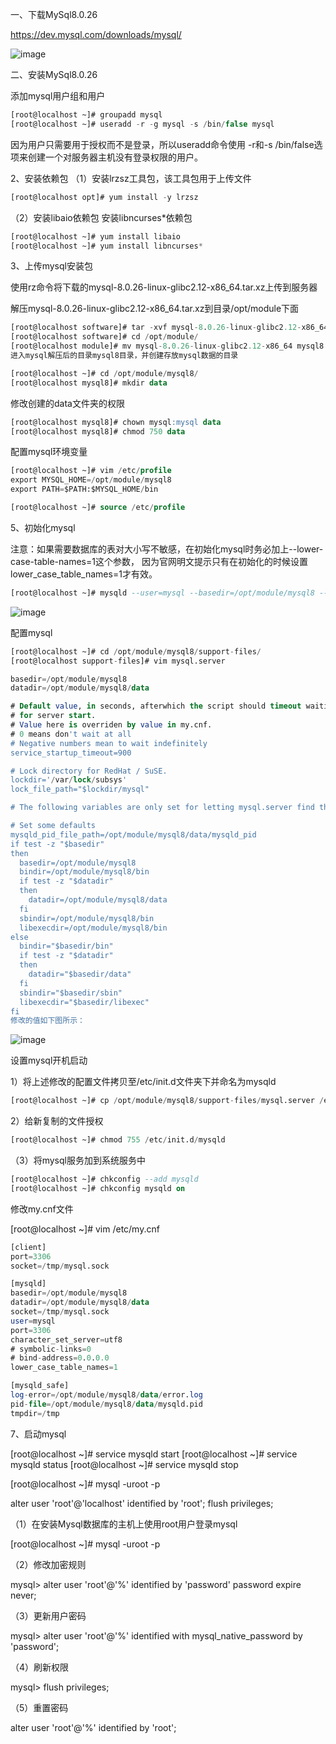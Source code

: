 一、下载MySql8.0.26

https://dev.mysql.com/downloads/mysql/

![image](https://user-images.githubusercontent.com/15883558/233890705-b84a97a1-5867-4677-89fd-0e84589eb9b8.png)


二、安装MySql8.0.26

添加mysql用户组和用户

```sql
[root@localhost ~]# groupadd mysql
[root@localhost ~]# useradd -r -g mysql -s /bin/false mysql
```


因为用户只需要用于授权而不是登录，所以useradd命令使用 -r和-s /bin/false选项来创建一个对服务器主机没有登录权限的用户。

2、安装依赖包
（1）安装lrzsz工具包，该工具包用于上传文件

```sql
[root@localhost opt]# yum install -y lrzsz
```

（2）安装libaio依赖包  安装libncurses*依赖包

```sql
[root@localhost ~]# yum install libaio
[root@localhost ~]# yum install libncurses*
```

3、上传mysql安装包

使用rz命令将下载的mysql-8.0.26-linux-glibc2.12-x86_64.tar.xz上传到服务器

解压mysql-8.0.26-linux-glibc2.12-x86_64.tar.xz到目录/opt/module下面

```sql
[root@localhost software]# tar -xvf mysql-8.0.26-linux-glibc2.12-x86_64.tar.xz -C /opt/module/
[root@localhost software]# cd /opt/module/
[root@localhost module]# mv mysql-8.0.26-linux-glibc2.12-x86_64 mysql8
进入mysql解压后的目录mysql8目录，并创建存放mysql数据的目录

[root@localhost ~]# cd /opt/module/mysql8/
[root@localhost mysql8]# mkdir data
```

修改创建的data文件夹的权限

```sql
[root@localhost mysql8]# chown mysql:mysql data
[root@localhost mysql8]# chmod 750 data
```

配置mysql环境变量

```sql
[root@localhost ~]# vim /etc/profile
export MYSQL_HOME=/opt/module/mysql8
export PATH=$PATH:$MYSQL_HOME/bin

[root@localhost ~]# source /etc/profile

```

5、初始化mysql

注意：如果需要数据库的表对大小写不敏感，在初始化mysql时务必加上--lower-case-table-names=1这个参数，
因为官网明文提示只有在初始化的时候设置 lower_case_table_names=1才有效。

```sql
[root@localhost ~]# mysqld --user=mysql --basedir=/opt/module/mysql8 --datadir=/opt/module/mysql8/data --initialize --lower-case-table-names=1

```

![image](https://user-images.githubusercontent.com/15883558/233891354-13ac52da-c70e-461c-9a70-7641327ca73a.png)


配置mysql

```sql
[root@localhost ~]# cd /opt/module/mysql8/support-files/
[root@localhost support-files]# vim mysql.server 

basedir=/opt/module/mysql8
datadir=/opt/module/mysql8/data

# Default value, in seconds, afterwhich the script should timeout waiting
# for server start. 
# Value here is overriden by value in my.cnf. 
# 0 means don't wait at all
# Negative numbers mean to wait indefinitely
service_startup_timeout=900

# Lock directory for RedHat / SuSE.
lockdir='/var/lock/subsys'
lock_file_path="$lockdir/mysql"

# The following variables are only set for letting mysql.server find things.

# Set some defaults
mysqld_pid_file_path=/opt/module/mysql8/data/mysqld_pid
if test -z "$basedir"
then
  basedir=/opt/module/mysql8
  bindir=/opt/module/mysql8/bin
  if test -z "$datadir"
  then
    datadir=/opt/module/mysql8/data
  fi
  sbindir=/opt/module/mysql8/bin
  libexecdir=/opt/module/mysql8/bin
else
  bindir="$basedir/bin"
  if test -z "$datadir"
  then
    datadir="$basedir/data"
  fi
  sbindir="$basedir/sbin"
  libexecdir="$basedir/libexec"
fi
修改的值如下图所示：
```
![image](https://user-images.githubusercontent.com/15883558/233891469-0d34baff-4d1d-49d4-aaad-d85338e211a4.png)


设置mysql开机启动

1）将上述修改的配置文件拷贝至/etc/init.d文件夹下并命名为mysqld

```sql
[root@localhost ~]# cp /opt/module/mysql8/support-files/mysql.server /etc/init.d/mysqld
```

2）给新复制的文件授权

```sql
[root@localhost ~]# chmod 755 /etc/init.d/mysqld

```

（3）将mysql服务加到系统服务中

```sql
[root@localhost ~]# chkconfig --add mysqld
[root@localhost ~]# chkconfig mysqld on

```

修改my.cnf文件

[root@localhost ~]# vim /etc/my.cnf

```sql
[client]
port=3306
socket=/tmp/mysql.sock

[mysqld]
basedir=/opt/module/mysql8
datadir=/opt/module/mysql8/data
socket=/tmp/mysql.sock
user=mysql
port=3306
character_set_server=utf8
# symbolic-links=0
# bind-address=0.0.0.0
lower_case_table_names=1

[mysqld_safe]
log-error=/opt/module/mysql8/data/error.log
pid-file=/opt/module/mysql8/data/mysqld.pid
tmpdir=/tmp
```

7、启动mysql

[root@localhost ~]# service mysqld start
[root@localhost ~]# service mysqld status
[root@localhost ~]# service mysqld stop


[root@localhost ~]# mysql -uroot -p

alter user 'root'@'localhost' identified by 'root';
flush privileges;

（1）在安装Mysql数据库的主机上使用root用户登录mysql

[root@localhost ~]# mysql -uroot -p

（2）修改加密规则

mysql> alter user 'root'@'%' identified by 'password' password expire never;

（3）更新用户密码

mysql> alter user 'root'@'%' identified with mysql_native_password by 'password';

（4）刷新权限

mysql> flush privileges;


（5）重置密码

alter user 'root'@'%' identified by 'root';





